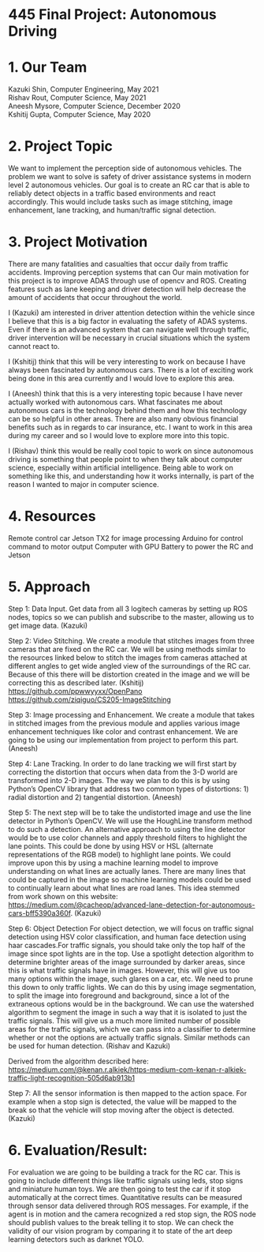 # 445 Final Project: Autonomous Driving 

# 1. Our Team
Kazuki Shin, Computer Engineering, May 2021\
Rishav Rout, Computer Science, May 2021\
Aneesh Mysore, Computer Science, December 2020\
Kshitij Gupta, Computer Science, May 2020

# 2. Project Topic
We want to implement the perception side of autonomous vehicles. The problem we want to solve is safety of driver assistance systems in modern level 2 autonomous vehicles. Our goal is to create an RC car that is able to reliably detect objects in a traffic based environments and react accordingly. This would include tasks such as image stitching, image enhancement, lane tracking, and human/traffic signal detection.

# 3. Project Motivation
There are many fatalities and casualties that occur daily from traffic accidents. Improving perception systems that can Our main motivation for this project is to improve ADAS through use of opencv and ROS. Creating features such as lane keeping and driver detection will help decrease the amount of accidents that occur throughout the world.

I (Kazuki) am interested in driver attention detection within the vehicle since I believe that this is a big factor in evaluating the safety of ADAS systems. Even if there is an advanced system that can navigate well through traffic, driver intervention will be necessary in crucial situations which the system cannot react to.

I (Kshitij) think that this will be very interesting to work on because I have always been fascinated by autonomous cars. There is a lot of exciting work being done in this area currently and I would love to explore this area.

I (Aneesh) think that this is a very interesting topic because I have never actually worked with autonomous cars. What fascinates me about autonomous cars is the technology behind them and how this technology can be so helpful in other areas. There are also many obvious financial benefits such as in regards to car insurance, etc. I want to work in this area during my career and so I would love to explore more into this topic. 

I (Rishav) think this would be really cool topic to work on since autonomous driving is something that people point to when they talk about computer science, especially within artificial intelligence. Being able to work on something like this, and understanding how it works internally, is part of the reason I wanted to major in computer science. 

# 4. Resources
Remote control car 
Jetson TX2 for image processing
Arduino for control command to motor output 
Computer with GPU 
Battery to power the RC and Jetson

# 5. Approach

Step 1: Data Input. Get data from all 3 logitech cameras by setting up ROS nodes, topics so we can publish and subscribe to the master, allowing us to get image data. (Kazuki)

Step 2: Video Stitching. We create a module that stitches images from three cameras that are fixed on the RC car. We will be using methods similar to the resources linked below to stitch the images from cameras attached at different angles to get wide angled view of the surroundings of the RC car. Because of this there will be distortion created in the image and we will be correcting this as described later. (Kshitij) 
https://github.com/ppwwyyxx/OpenPano 
https://github.com/ziqiguo/CS205-ImageStitching 

Step 3: Image processing and Enhancement. We create a module that takes in stitched images from the previous module and applies various image enhancement techniques like color and contrast enhancement. We are going to be using our implementation from project to perform this part. (Aneesh) 

Step 4: Lane Tracking. In order to do lane tracking we will first start by correcting the distortion that occurs when data from the 3-D world are transformed into 2-D images. The way we plan to do this is by using Python’s OpenCV library that address two common types of distortions: 1) radial distortion and 2) tangential distortion. (Aneesh)

Step 5: The next step will be to take the undistorted image and use the line detector in Python’s OpenCV. We will use the HoughLine transform method to do such a detection. An alternative approach to using the line detector would be to use color channels and apply threshold filters to highlight the lane points. This could be done by using HSV or HSL (alternate representations of the RGB model) to highlight lane points. We could improve upon this by using a machine learning model to improve understanding on what lines are actually lanes. There are many lines that could be captured in the image so machine learning models could be used to continually learn about what lines are road lanes. This idea stemmed from work shown on this website: https://medium.com/@cacheop/advanced-lane-detection-for-autonomous-cars-bff5390a360f.  (Kazuki)

Step 6: Object Detection
For object detection, we will focus on traffic signal detection using HSV color classification, and human face detection using haar cascades.For traffic signals, you should take only the top half of the image since spot lights are in the top. Use a spotlight detection algorithm to determine brighter areas of the image surrounded by darker areas, since this is what traffic signals have in images. However, this will give us too many options within the image, such glares on a car, etc. We need to prune this down to only traffic lights. We can do this by using image segmentation, to split the image into foreground and background, since a lot of the extraneous options would be in the background. We can use the watershed algorithm to segment the image in such a way that it is isolated to just the traffic signals. This will give us a much more limited number of possible areas for the traffic signals, which we can pass into a classifier to determine whether or not the options are actually traffic signals. Similar methods can be used for human detection. (Rishav and Kazuki)

Derived from the algorithm described here: https://medium.com/@kenan.r.alkiek/https-medium-com-kenan-r-alkiek-traffic-light-recognition-505d6ab913b1

Step 7: All the sensor information is then mapped to the action space. For example when a stop sign is detected, the value will be mapped to the break so that the vehicle will stop moving after the object is detected. (Kazuki)

# 6. Evaluation/Result: 
For evaluation we are going to be building a track for the RC car. This is going to include different things like traffic signals using leds, stop signs and miniature human toys. We are then going to test the car if it stop automatically at the correct times. Quantitative results can be measured through sensor data delivered through ROS messages. For example, if the agent is in motion and the camera recognized a red stop sign, the ROS node should publish values to the break telling it to stop. We can check the validity of our vision program by comparing it to state of the art deep learning detectors such as darknet YOLO.
